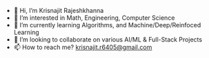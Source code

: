- 👋 Hi, I’m Krisnajit Rajeshkhanna
- 👀 I’m interested in Math, Engineering, Computer Science
- 🌱 I’m currently learning Algorithms, and Machine/Deep/Reinfoced Learning
- 💞️ I’m looking to collaborate on various AI/ML & Full-Stack Projects
- 📫 How to reach me? krisnajit.r6405@gmail.com

<!---
Kryp6405/Kryp6405 is a ✨ special ✨ repository because its `README.md` (this file) appears on your GitHub profile.
You can click the Preview link to take a look at your changes.
--->
